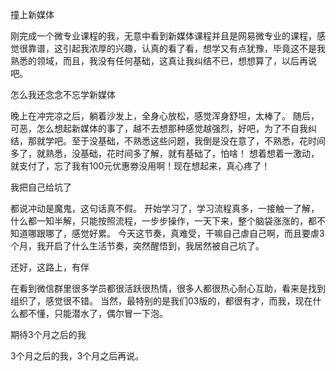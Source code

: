 撞上新媒体




刚完成一个微专业课程的我，无意中看到新媒体课程并且是网易微专业的课程，感觉很靠谱，这引起我浓厚的兴趣，认真的看了看，想学又有点犹豫，毕竟这不是我熟悉的领域，而且，我没有任何基础，这真让我纠结不已，想想算了，以后再说吧。




怎么我还念念不忘学新媒体




晚上在冲完凉之后，躺着沙发上，全身心放松，感觉浑身舒坦，太棒了。
随后，可恶，怎么想起新媒体的事了，越不去想那种感觉越强烈，好吧，为了不自我纠结，那就学吧。至于没基础，不熟悉这些问题，我倒是没在意了，不熟悉，花时间多了，就熟悉，没基础，花时间多了解，就有基础了，怕啥！
想着想着一激动，就支付了，忘了我有100元优惠劵没用啊！现在想起来，真心疼了！




我把自己给坑了




都说冲动是魔鬼，这句话真不假。
开始学习了，学习流程真多，一接触一了解，什么都一知半解，只能按照流程，一步步操作，一天下来，整个脑袋涨涨的，都不知道哪跟哪了，感觉好累。
今天这节奏，真难受，干嘛自己虐自己啊，而且要虐3个月，我开启了什么生活节奏，突然醒悟到，我居然被自己坑了。




还好，这路上，有伴




在看到微信群里很多学员都很活跃很热情，很多人都很热心耐心互助，看来是找到组织了，感觉很不错。
当然，最特别的是我们03版的，都很有才，而我，现在什么都不懂，只能潜水了，偶尔冒一下泡。




期待3个月之后的我




3个月之后的我，3个月之后再说。
